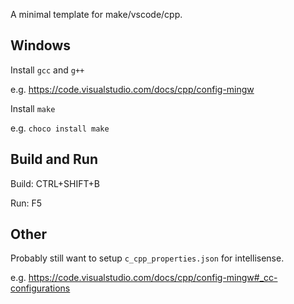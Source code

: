 A minimal template for make/vscode/cpp.

## Windows

Install `gcc` and `g++`

e.g. https://code.visualstudio.com/docs/cpp/config-mingw

Install `make`

e.g. `choco install make`

## Build and Run

Build: CTRL+SHIFT+B

Run: F5

## Other

Probably still want to setup `c_cpp_properties.json` for intellisense.

e.g. https://code.visualstudio.com/docs/cpp/config-mingw#_cc-configurations
